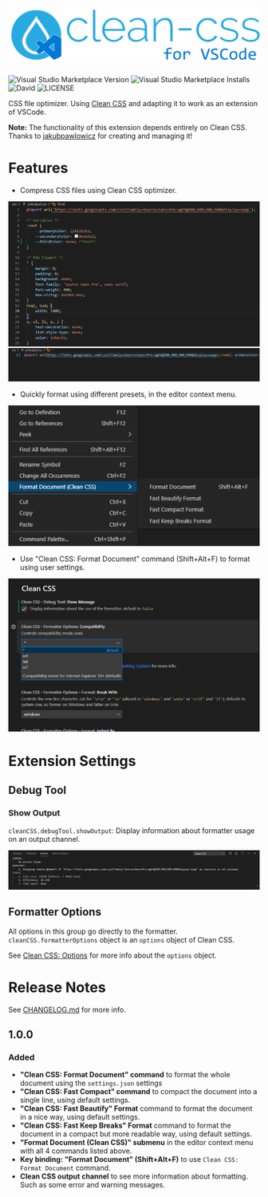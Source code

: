 <h1 style="text-align: center;">
    <img src="https://raw.githubusercontent.com/Travis71i/clean-css-vscode/master/images/clean-css-vscode-v1.png" alt="Clean CSS for VSCode" width="800px"/>
</h1>

![Visual Studio Marketplace Version](https://img.shields.io/visual-studio-marketplace/v/travis71i.clean-css-vscode)
![Visual Studio Marketplace Installs](https://img.shields.io/visual-studio-marketplace/i/travis71i.clean-css-vscode)
![David](https://david-dm.org/Travis71i/clean-css-vscode.svg)
![LICENSE](https://img.shields.io/github/license/Travis71i/clean-css-vscode)

CSS file optimizer. Using [Clean CSS](https://github.com/jakubpawlowicz/clean-css) and adapting it to work as an extension of VSCode. 

**Note:** The functionality of this extension depends entirely on Clean CSS. Thanks to [jakubpawlowicz](https://github.com/jakubpawlowicz) for creating and managing it!

# Features
- Compress CSS files using Clean CSS optimizer.

![Before //dev](https://raw.githubusercontent.com/Travis71i/clean-css-vscode/dev/images/css_1.png)
![After //dev](https://raw.githubusercontent.com/Travis71i/clean-css-vscode/deb/images/css_2.png)

- Quickly format using different presets, in the editor context menu.

![Editor Context Menu //dev](https://raw.githubusercontent.com/Travis71i/clean-css-vscode/dev/images/editor_context_menu.png)

- Use "Clean CSS: Format Document" command (Shift+Alt+F) to format using user settings.

![Settings UI //dev](https://raw.githubusercontent.com/Travis71i/clean-css-vscode/dev/images/settings_ui.png)

# Extension Settings

## Debug Tool

### Show Output

`cleanCSS.debugTool.showOutput`: Display information about formatter usage on an output channel.

![Clean CSS: Debug Output Channel example](https://raw.githubusercontent.com/Travis71i/clean-css-vscode/master/images/debugOutputExample.png)

## Formatter Options

All options in this group go directly to the formatter. `cleanCSS.formatterOptions` object is an `options` object of Clean CSS.
    
See [Clean CSS: Options](https://github.com/jakubpawlowicz/clean-css#constructor-options) for more info about the `options` object.

# Release Notes
See [CHANGELOG.md](CHANGELOG.md) for more info.

## 1.0.0

### Added
 - **"Clean CSS: Format Document" command** to format the whole document using the `settings.json` settings
 - **"Clean CSS: Fast Compact" command** to compact the document into a single line, using default settings.
 - **"Clean CSS: Fast Beautify" Format** command to format the document in a nice way, using default settings.
 - **"Clean CSS: Fast Keep Breaks" Format** command to format the document in a compact but more readable way, using default settings.
 - **"Format Document (Clean CSS)" submenu** in the editor context menu with all 4 commands listed above.
 - **Key binding: "Format Document" (Shift+Alt+F)** to use `Clean CSS: Format Document` command.
 - **Clean CSS output channel** to see more information about formatting. Such as some error and warning messages.
